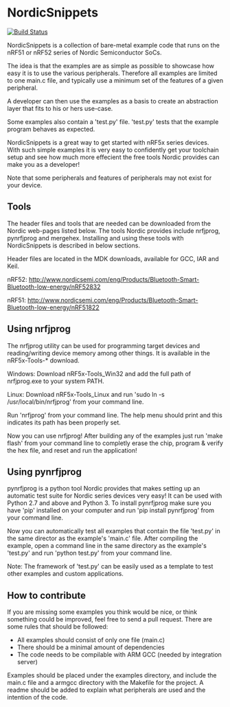 # NordicSnippets
[![Build Status](https://travis-ci.org/andenore/NordicSnippets.svg)](https://travis-ci.org/andenore/NordicSnippets)

NordicSnippets is a collection of bare-metal example code that runs on the nRF51 or nRF52 series of Nordic Semiconductor SoCs.

The idea is that the examples are as simple as possible to showcase how easy it is to use the various peripherals. Therefore all examples are limited to one main.c file, and typically use a minimum set of the features of a given peripheral.

A developer can then use the examples as a basis to create an abstraction layer that fits to his or hers use-case.

Some examples also contain a 'test.py' file. 'test.py' tests that the example program behaves as expected.

NordicSnippets is a great way to get started with nRF5x series devices. With such simple examples it is very easy to confidently get your toolchain setup and see how much more effecient the free tools Nordic provides can make you as a developer!

Note that some peripherals and features of peripherals may not exist for your device.

## Tools
The header files and tools that are needed can be downloaded from the Nordic web-pages listed below. The tools Nordic provides include nrfjprog, pynrfjprog and mergehex. Installing and using these tools with NordicSnippets is described in below sections.

Header files are located in the MDK downloads, available for GCC, IAR and Keil.

nRF52: http://www.nordicsemi.com/eng/Products/Bluetooth-Smart-Bluetooth-low-energy/nRF52832

nRF51: http://www.nordicsemi.com/eng/Products/Bluetooth-Smart-Bluetooth-low-energy/nRF51822

## Using nrfjprog
The nrfjprog utility can be used for programming target devices and reading/writing device memory among other things. It is available in the nRF5x-Tools-* download.

Windows:
	Download nRF5x-Tools_Win32 and add the full path of nrfjprog.exe to your system PATH.

Linux:
	Download nRF5x-Tools_Linux and run 'sudo ln -s <path to nrfjprog.exe> /usr/local/bin/nrfjprog' from your command line.

Run 'nrfjprog' from your command line. The help menu should print and this indicates its path has been properly set.

Now you can use nrfjprog! After building any of the examples just run 'make flash' from your command line to completly erase the chip, program & verify the hex file, and reset and run the application!

## Using pynrfjprog
pynrfjprog is a python tool Nordic provides that makes setting up an automatic test suite for Nordic series devices very easy! It can be used with Python 2.7 and above and Python 3. To install pynrfjprog make sure you have 'pip' installed on your computer and run 'pip install pynrfjprog' from your command line.

Now you can automatically test all examples that contain the file 'test.py' in the same director as the example's 'main.c' file. After compiling the example, open a command line in the same directory as the example's 'test.py' and run 'python test.py' from your command line.

Note: The framework of 'test.py' can be easily used as a template to test other examples and custom applications.

## How to contribute
If you are missing some examples you think would be nice, or think something could be improved, feel free to send a pull request.
There are some rules that should be followed:
* All examples should consist of only one file (main.c)
* There should be a minimal amount of dependencies 
* The code needs to be compilable with ARM GCC (needed by integration server)

Examples should be placed under the examples directory, and include the main.c file and a armgcc directory with the Makefile for the project. A readme should be added to explain what peripherals are used and the intention of the code.
 

